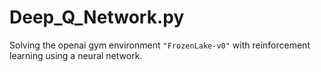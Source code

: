 # Deep_Q_Network.py
Solving the openai gym environment `"FrozenLake-v0"` with reinforcement learning using a neural network.
